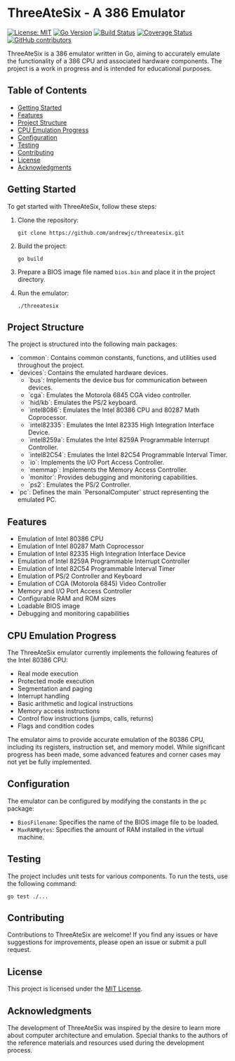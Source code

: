 # ThreeAteSix - A 386 Emulator

[![License: MIT](https://img.shields.io/badge/License-MIT-yellow.svg)](https://opensource.org/licenses/MIT)
[![Go Version](https://img.shields.io/badge/go-1.20-blue.svg)](https://golang.org/dl/)
[![Build Status](https://img.shields.io/badge/build-passing-brightgreen.svg)](https://github.com/andrewjc/threeatesix/actions)
[![Coverage Status](https://img.shields.io/badge/coverage-80%25-green.svg)](https://codecov.io/gh/andrewjc/threeatesix)
[![GitHub contributors](https://img.shields.io/github/contributors/andrewjc/threeatesix.svg)](https://github.com/andrewjc/threeatesix/graphs/contributors)

ThreeAteSix is a 386 emulator written in Go, aiming to accurately emulate the functionality of a 386 CPU and associated hardware components. The project is a work in progress and is intended for educational purposes. 

## Table of Contents

- [Getting Started](#getting-started)
- [Features](#features)
- [Project Structure](#project-structure)
- [CPU Emulation Progress](#cpu-emulation-progress)
- [Configuration](#configuration)
- [Testing](#testing)
- [Contributing](#contributing)
- [License](#license)
- [Acknowledgments](#acknowledgments)

## Getting Started

To get started with ThreeAteSix, follow these steps:

1. Clone the repository:
   ```
   git clone https://github.com/andrewjc/threeatesix.git
   ```

2. Build the project:
   ```
   go build
   ```

3. Prepare a BIOS image file named `bios.bin` and place it in the project directory.

4. Run the emulator:
   ```
   ./threeatesix
   ```

## Project Structure

The project is structured into the following main packages:

- \`common\`: Contains common constants, functions, and utilities used throughout the project.
- \`devices\`: Contains the emulated hardware devices.
    - \`bus\`: Implements the device bus for communication between devices.
    - \`cga\`: Emulates the Motorola 6845 CGA video controller.
    - \`hid/kb\`: Emulates the PS/2 keyboard.
    - \`intel8086\`: Emulates the Intel 80386 CPU and 80287 Math Coprocessor.
    - \`intel82335\`: Emulates the Intel 82335 High Integration Interface Device.
    - \`intel8259a\`: Emulates the Intel 8259A Programmable Interrupt Controller.
    - \`intel82C54\`: Emulates the Intel 82C54 Programmable Interval Timer.
    - \`io\`: Implements the I/O Port Access Controller.
    - \`memmap\`: Implements the Memory Access Controller.
    - \`monitor\`: Provides debugging and monitoring capabilities.
    - \`ps2\`: Emulates the PS/2 Controller.
- \`pc\`: Defines the main \`PersonalComputer\` struct representing the emulated PC.
 
## Features

- Emulation of Intel 80386 CPU
- Emulation of Intel 80287 Math Coprocessor
- Emulation of Intel 82335 High Integration Interface Device
- Emulation of Intel 8259A Programmable Interrupt Controller
- Emulation of Intel 82C54 Programmable Interval Timer
- Emulation of PS/2 Controller and Keyboard
- Emulation of CGA (Motorola 6845) Video Controller
- Memory and I/O Port Access Controller
- Configurable RAM and ROM sizes
- Loadable BIOS image
- Debugging and monitoring capabilities

## CPU Emulation Progress

The ThreeAteSix emulator currently implements the following features of the Intel 80386 CPU:

- Real mode execution
- Protected mode execution
- Segmentation and paging
- Interrupt handling
- Basic arithmetic and logical instructions
- Memory access instructions
- Control flow instructions (jumps, calls, returns)
- Flags and condition codes

The emulator aims to provide accurate emulation of the 80386 CPU, including its registers, instruction set, and memory model. While significant progress has been made, some advanced features and corner cases may not yet be fully implemented.

## Configuration

The emulator can be configured by modifying the constants in the `pc` package:

- `BiosFilename`: Specifies the name of the BIOS image file to be loaded.
- `MaxRAMBytes`: Specifies the amount of RAM installed in the virtual machine.

## Testing

The project includes unit tests for various components. To run the tests, use the following command:

```
go test ./...
```

## Contributing


Contributions to ThreeAteSix are welcome! If you find any issues or have suggestions for improvements, please open an issue or submit a pull request.

## License

This project is licensed under the [MIT License](LICENSE).

## Acknowledgments

The development of ThreeAteSix was inspired by the desire to learn more about computer architecture and emulation. Special thanks to the authors of the reference materials and resources used during the development process.
